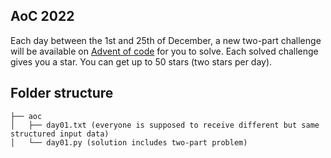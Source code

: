 ## AoC 2022

Each day between the 1st and 25th of December, a new two-part challenge will be available on [Advent of code](adventofcode.com) for you to solve. Each solved challenge gives you a star. You can get up to 50 stars (two stars per day). 



## Folder structure

```
├── aoc
│   ├── day01.txt (everyone is supposed to receive different but same structured input data)
│   └── day01.py (solution includes two-part problem)
```
